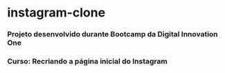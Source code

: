 # instagram-clone

### Projeto desenvolvido durante Bootcamp da Digital Innovation One

### Curso: Recriando a página inicial do Instagram
